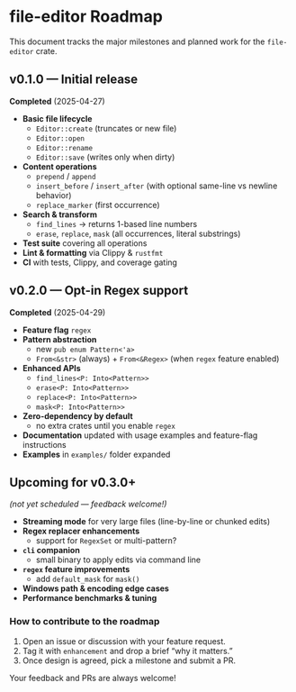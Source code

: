 # file-editor Roadmap

This document tracks the major milestones and planned work for the `file-editor` crate.

## v0.1.0 — Initial release

**Completed** (2025-04-27)

- **Basic file lifecycle**
  - `Editor::create` (truncates or new file)  
  - `Editor::open`  
  - `Editor::rename`  
  - `Editor::save` (writes only when dirty)  
- **Content operations**
  - `prepend` / `append`  
  - `insert_before` / `insert_after` (with optional same-line vs newline behavior)  
  - `replace_marker` (first occurrence)  
- **Search & transform**
  - `find_lines` → returns 1-based line numbers  
  - `erase`, `replace`, `mask` (all occurrences, literal substrings)  
- **Test suite** covering all operations  
- **Lint & formatting** via Clippy & `rustfmt`  
- **CI** with tests, Clippy, and coverage gating  

## v0.2.0 — Opt-in Regex support

**Completed** (2025-04-29)

- **Feature flag** `regex`  
- **Pattern abstraction**  
  - new `pub enum Pattern<'a>`  
  - `From<&str>` (always) + `From<&Regex>` (when `regex` feature enabled)  
- **Enhanced APIs**  
  - `find_lines<P: Into<Pattern>>`  
  - `erase<P: Into<Pattern>>`  
  - `replace<P: Into<Pattern>>`  
  - `mask<P: Into<Pattern>>`  
- **Zero-dependency by default**  
  - no extra crates until you enable `regex`  
- **Documentation** updated with usage examples and feature-flag instructions  
- **Examples** in `examples/` folder expanded  

## Upcoming for v0.3.0+

*(not yet scheduled — feedback welcome!)*

- **Streaming mode** for very large files (line-by-line or chunked edits)  
- **Regex replacer enhancements**  
  - support for `RegexSet` or multi-pattern?  
- **`cli` companion**  
  - small binary to apply edits via command line  
- **`regex` feature improvements**  
  - add `default_mask` for `mask()`  
- **Windows path & encoding edge cases**  
- **Performance benchmarks & tuning**  

### How to contribute to the roadmap

1. Open an issue or discussion with your feature request.  
2. Tag it with `enhancement` and drop a brief “why it matters.”  
3. Once design is agreed, pick a milestone and submit a PR.  

Your feedback and PRs are always welcome!  
